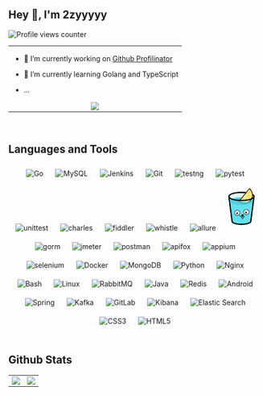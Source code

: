 ## Hey 👋, I'm 2zyyyyy   
![Profile views counter](https://komarev.com/ghpvc/?username=2zyyyyy&&style=flat-square) 
<br/>  
<table><tr><td valign="top" width="100%">

- 🔭 I’m currently working on [Github Profilinator](https://profilinator.rishav.dev/)  
  

- 🌱 I’m currently learning Golang and TypeScript  
  
- ...

<!-- </td><td valign="top" width="100%"> -->
<div align="center">
<img src="https://2zyyyyy.github.io/static/images/greetings.gif" align="center" style="width: 100%" />
</div>  
</td></tr></table>  
<br/>  

## Languages and Tools  
<div align="center">  
<img style="margin: 10px" src="https://profilinator.rishav.dev/skills-assets/go-original.svg" alt="Go" height="75" />  
<img style="margin: 10px" src="https://profilinator.rishav.dev/skills-assets/mysql-original-wordmark.svg" alt="MySQL" height="75" /> 
<img style="margin: 10px" src="https://profilinator.rishav.dev/skills-assets/jenkins-icon.svg" alt="Jenkins" height="75" /> 
<img style="margin: 10px" src="https://profilinator.rishav.dev/skills-assets/git-scm-icon.svg" alt="Git" height="75" />  
  
<img style="margin: 10px" src="https://tva1.sinaimg.cn/large/e6c9d24ely1h38w2tvrl3j20i308p0su.jpg" alt="testng" height="75" /> 
<img style="margin: 10px" src="https://tva1.sinaimg.cn/large/e6c9d24ely1h38w5wux07j205k05kt8m.jpg" alt="pytest" height="75" />
<img style="margin: 10px" src="https://s2.loli.net/2022/11/27/aUdpS6fXozjFMeq.png" alt="unittest" height="75" />
<img style="margin: 10px" src="https://s2.loli.net/2022/11/27/uD5XxoMZte1qmHs.png" alt="charles" height="75" />
<img style="margin: 10px" src="https://s2.loli.net/2022/11/27/KCmVrske2XicRf7.png" alt="fiddler" height="75" />
<img style="margin: 10px" src="https://s2.loli.net/2022/11/27/E5odrRyZX17438n.png" alt="whistle" height="75" />
<img style="margin: 10px" src="https://s2.loli.net/2022/11/27/KzSgF4wDYORZhPH.png" alt="allure" height="75" />
<img style="margin: 10px" src="https://raw.githubusercontent.com/gin-gonic/logo/master/color.png" alt="gin" height="75" />
<img style="margin: 10px" src="https://s2.loli.net/2022/11/27/rBAIKaenSCkX3Ez.png" alt="gorm" height="75" />
<img style="margin: 10px" src="https://tva1.sinaimg.cn/large/e6c9d24ely1h38w9e6snyj20ig0hvt9h.jpg" alt="jmeter" height="75" /> 
<img style="margin: 10px" src="https://tva1.sinaimg.cn/large/e6c9d24ely1h38wbrzsv1j20u00b374u.jpg" alt="postman" height="75" />   
<img style="margin: 10px" src="https://s2.loli.net/2022/11/27/JMBpfdgWKtrmbc8.png" alt="apifox" height="75" /> 
<img style="margin: 10px" src="https://tva1.sinaimg.cn/large/e6c9d24ely1h38wkf9xjuj20ma0aadge.jpg" alt="appium" height="75" /> 
<img style="margin: 10px" src="https://s2.loli.net/2022/11/27/nEYHouq6Q3CUJd4.png" alt="selenium" height="75" /> 
<img style="margin: 10px" src="https://profilinator.rishav.dev/skills-assets/docker-original-wordmark.svg" alt="Docker" height="75" />  
 
<img style="margin: 10px" src="https://profilinator.rishav.dev/skills-assets/mongodb-original-wordmark.svg" alt="MongoDB" height="75" />  
<img style="margin: 10px" src="https://profilinator.rishav.dev/skills-assets/python-original.svg" alt="Python" height="75" />  
<img style="margin: 10px" src="https://profilinator.rishav.dev/skills-assets/nginx-original.svg" alt="Nginx" height="75" />  
<img style="margin: 10px" src="https://profilinator.rishav.dev/skills-assets/gnu_bash-icon.svg" alt="Bash" height="75" />  
<img style="margin: 10px" src="https://profilinator.rishav.dev/skills-assets/linux-original.svg" alt="Linux" height="75" />  
<img style="margin: 10px" src="https://profilinator.rishav.dev/skills-assets/rabbitmq-icon.svg" alt="RabbitMQ" height="75" />  
<img style="margin: 10px" src="https://profilinator.rishav.dev/skills-assets/java-original-wordmark.svg" alt="Java" height="75" />  
<img style="margin: 10px" src="https://profilinator.rishav.dev/skills-assets/redis-original-wordmark.svg" alt="Redis" height="75" />  
<img style="margin: 10px" src="https://profilinator.rishav.dev/skills-assets/android-original-wordmark.svg" alt="Android" height="75" />  
<img style="margin: 10px" src="https://profilinator.rishav.dev/skills-assets/springio-icon.svg" alt="Spring" height="75" />  
<img style="margin: 10px" src="https://profilinator.rishav.dev/skills-assets/apache_kafka-icon.svg" alt="Kafka" height="75" />  
<img style="margin: 10px" src="https://profilinator.rishav.dev/skills-assets/gitlab.svg" alt="GitLab" height="75" />  
<img style="margin: 10px" src="https://profilinator.rishav.dev/skills-assets/kibana.png" alt="Kibana" height="75" />  
<img style="margin: 10px" src="https://profilinator.rishav.dev/skills-assets/elasticsearch.png" alt="Elastic Search" height="75" /> 
<img style="margin: 10px" src="https://profilinator.rishav.dev/skills-assets/css3-original-wordmark.svg" alt="CSS3" height="75" />  
<img style="margin: 10px" src="https://profilinator.rishav.dev/skills-assets/html5-original-wordmark.svg" alt="HTML5" height="75" />  
</div>  
<br/>  

## Github Stats  
<table><tr><td valign="top" width="50%">

<div align="right"><img src="https://github-readme-stats.vercel.app/api?username=2zyyyyy&show_icons=true&count_private=true&hide_border=true" align="right" style="width: 100%" /></div>

</td><td valign="top" width="50%">

<img src="https://github-readme-stats.vercel.app/api/top-langs/?username=2zyyyyy&hide_border=true&layout=compact" align="left" style="width: 100%" />
</td></tr></table>  
<br/>  
<br/>  
<br/>  
<br />

<!-- ![visitors](https://visitor-badge.glitch.me/badge?page_id=2zyyyyy.2zyyyyy&left_color=green&right_color=red)  -->
